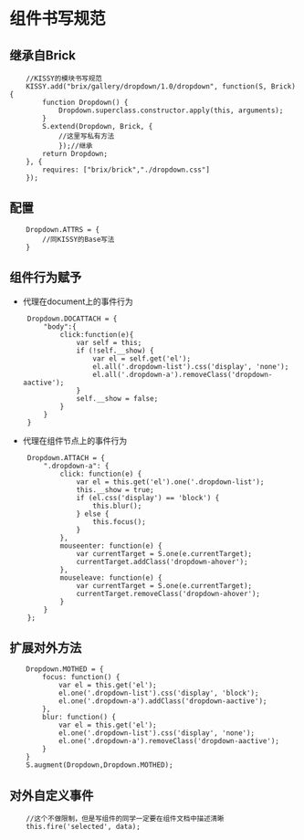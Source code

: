 # 组件书写规范

## 继承自Brick


        //KISSY的模块书写规范
        KISSY.add("brix/gallery/dropdown/1.0/dropdown", function(S, Brick) {
            function Dropdown() {
                Dropdown.superclass.constructor.apply(this, arguments);
            }
            S.extend(Dropdown, Brick, {
                //这里写私有方法
                });//继承
            return Dropdown;
        }, {
            requires: ["brix/brick","./dropdown.css"]
        });


## 配置


        Dropdown.ATTRS = {
            //同KISSY的Base写法
        }



## 组件行为赋予

 - 代理在document上的事件行为


        Dropdown.DOCATTACH = {
            "body":{
                click:function(e){
                    var self = this;
                    if (!self.__show) {
                        var el = self.get('el');
                        el.all('.dropdown-list').css('display', 'none');
                        el.all('.dropdown-a').removeClass('dropdown-aactive');
                    }
                    self.__show = false;
                }
            }
        }


 - 代理在组件节点上的事件行为


        Dropdown.ATTACH = {
            ".dropdown-a": {
                click: function(e) {
                    var el = this.get('el').one('.dropdown-list');
                    this.__show = true;
                    if (el.css('display') == 'block') {
                        this.blur();
                    } else {
                        this.focus();
                    }
                },
                mouseenter: function(e) {
                    var currentTarget = S.one(e.currentTarget);
                    currentTarget.addClass('dropdown-ahover');
                },
                mouseleave: function(e) {
                    var currentTarget = S.one(e.currentTarget);
                    currentTarget.removeClass('dropdown-ahover');
                }
            }
        };


## 扩展对外方法


        Dropdown.MOTHED = {
            focus: function() {
                var el = this.get('el');
                el.one('.dropdown-list').css('display', 'block');
                el.one('.dropdown-a').addClass('dropdown-aactive');
            },
            blur: function() {
                var el = this.get('el');
                el.one('.dropdown-list').css('display', 'none');
                el.one('.dropdown-a').removeClass('dropdown-aactive');
            }
        }
        S.augment(Dropdown,Dropdown.MOTHED);


## 对外自定义事件


        //这个不做限制，但是写组件的同学一定要在组件文档中描述清晰
        this.fire('selected', data);




